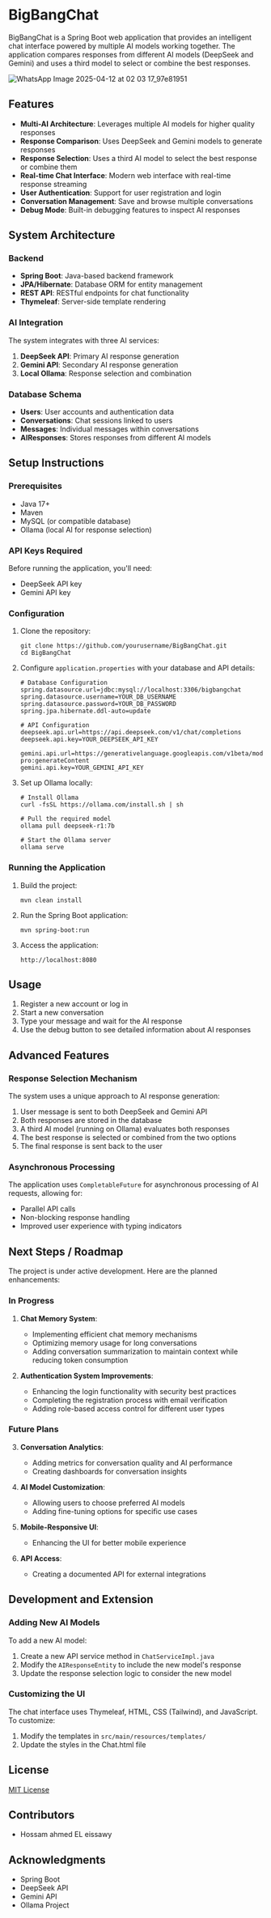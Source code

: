 # BigBangChat

BigBangChat is a Spring Boot web application that provides an intelligent chat interface powered by multiple AI models working together. The application compares responses from different AI models (DeepSeek and Gemini) and uses a third model to select or combine the best responses.

![WhatsApp Image 2025-04-12 at 02 03 17_97e81951](https://github.com/user-attachments/assets/ed0343ce-aff7-463d-8e41-453d1ed678ba)


## Features

- **Multi-AI Architecture**: Leverages multiple AI models for higher quality responses
- **Response Comparison**: Uses DeepSeek and Gemini models to generate responses
- **Response Selection**: Uses a third AI model to select the best response or combine them
- **Real-time Chat Interface**: Modern web interface with real-time response streaming
- **User Authentication**: Support for user registration and login
- **Conversation Management**: Save and browse multiple conversations
- **Debug Mode**: Built-in debugging features to inspect AI responses

## System Architecture

### Backend

- **Spring Boot**: Java-based backend framework
- **JPA/Hibernate**: Database ORM for entity management
- **REST API**: RESTful endpoints for chat functionality
- **Thymeleaf**: Server-side template rendering

### AI Integration

The system integrates with three AI services:
1. **DeepSeek API**: Primary AI response generation
2. **Gemini API**: Secondary AI response generation
3. **Local Ollama**: Response selection and combination

### Database Schema

- **Users**: User accounts and authentication data
- **Conversations**: Chat sessions linked to users
- **Messages**: Individual messages within conversations
- **AIResponses**: Stores responses from different AI models

## Setup Instructions

### Prerequisites

- Java 17+
- Maven
- MySQL (or compatible database)
- Ollama (local AI for response selection)

### API Keys Required

Before running the application, you'll need:
- DeepSeek API key
- Gemini API key

### Configuration

1. Clone the repository:
   ```
   git clone https://github.com/yourusername/BigBangChat.git
   cd BigBangChat
   ```

2. Configure `application.properties` with your database and API details:
   ```properties
   # Database Configuration
   spring.datasource.url=jdbc:mysql://localhost:3306/bigbangchat
   spring.datasource.username=YOUR_DB_USERNAME
   spring.datasource.password=YOUR_DB_PASSWORD
   spring.jpa.hibernate.ddl-auto=update
   
   # API Configuration
   deepseek.api.url=https://api.deepseek.com/v1/chat/completions
   deepseek.api.key=YOUR_DEEPSEEK_API_KEY
   
   gemini.api.url=https://generativelanguage.googleapis.com/v1beta/models/gemini-pro:generateContent
   gemini.api.key=YOUR_GEMINI_API_KEY
   ```

3. Set up Ollama locally:
   ```
   # Install Ollama
   curl -fsSL https://ollama.com/install.sh | sh
   
   # Pull the required model
   ollama pull deepseek-r1:7b
   
   # Start the Ollama server
   ollama serve
   ```

### Running the Application

1. Build the project:
   ```
   mvn clean install
   ```

2. Run the Spring Boot application:
   ```
   mvn spring-boot:run
   ```

3. Access the application:
   ```
   http://localhost:8080
   ```

## Usage

1. Register a new account or log in
2. Start a new conversation
3. Type your message and wait for the AI response
4. Use the debug button to see detailed information about AI responses

## Advanced Features

### Response Selection Mechanism

The system uses a unique approach to AI response generation:

1. User message is sent to both DeepSeek and Gemini API
2. Both responses are stored in the database
3. A third AI model (running on Ollama) evaluates both responses
4. The best response is selected or combined from the two options
5. The final response is sent back to the user

### Asynchronous Processing

The application uses `CompletableFuture` for asynchronous processing of AI requests, allowing for:
- Parallel API calls
- Non-blocking response handling
- Improved user experience with typing indicators

## Next Steps / Roadmap

The project is under active development. Here are the planned enhancements:

### In Progress

1. **Chat Memory System**:
   - Implementing efficient chat memory mechanisms
   - Optimizing memory usage for long conversations
   - Adding conversation summarization to maintain context while reducing token consumption

2. **Authentication System Improvements**:
   - Enhancing the login functionality with security best practices
   - Completing the registration process with email verification
   - Adding role-based access control for different user types

### Future Plans

3. **Conversation Analytics**:
   - Adding metrics for conversation quality and AI performance
   - Creating dashboards for conversation insights

4. **AI Model Customization**:
   - Allowing users to choose preferred AI models
   - Adding fine-tuning options for specific use cases

5. **Mobile-Responsive UI**:
   - Enhancing the UI for better mobile experience

6. **API Access**:
   - Creating a documented API for external integrations

## Development and Extension

### Adding New AI Models

To add a new AI model:
1. Create a new API service method in `ChatServiceImpl.java`
2. Modify the `AIResponseEntity` to include the new model's response
3. Update the response selection logic to consider the new model

### Customizing the UI

The chat interface uses Thymeleaf, HTML, CSS (Tailwind), and JavaScript. To customize:
1. Modify the templates in `src/main/resources/templates/`
2. Update the styles in the Chat.html file

## License

[MIT License](LICENSE)

## Contributors

- Hossam ahmed EL eissawy

## Acknowledgments

- Spring Boot
- DeepSeek API
- Gemini API
- Ollama Project
